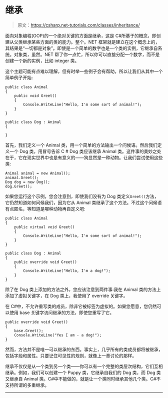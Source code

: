 # 继承

> 原文：<https://csharp.net-tutorials.com/classes/inheritance/>

面向对象编程(OOP)的一个绝对关键的方面是继承，这是 C#所基于的概念，即创建从父类继承某些方面的类的能力。整个。NET 框架就是建立在这个概念上的，其结果是“一切都是对象”。即使是一个简单的数字也是一个类的实例，它继承自系统。对象类，虽然。NET 帮了你一点忙，所以你可以直接分配一个数字，而不是创建一个新的实例，比如 integer 类。

这个主题可能有点难以理解，但有时举一些例子会有帮助，所以让我们从其中一个简单例子开始:

```
public class Animal
{
    public void Greet()
    {
        Console.WriteLine("Hello, I'm some sort of animal!");
    }
}

public class Dog : Animal
{

}
```

首先，我们定义一个 Animal 类，用一个简单的方法输出一个问候语。然后我们定义一个 Dog 类，用冒号告诉 C # Dog 类应该继承 Animal 类。这件事的美妙之处在于，它在现实世界中也是有意义的——狗显然是一种动物。让我们尝试使用这些类:

```
Animal animal = new Animal();
animal.Greet();
Dog dog = new Dog();
dog.Greet();
```

如果您运行这个示例，您会注意到，即使我们没有为 Dog 类定义`Greet()`方法，它仍然知道如何问候我们，因为它从 Animal 类继承了这个方法。不过这个问候语有点匿名，等知道是哪种动物再自定义吧:

<input type="hidden" name="IL_IN_ARTICLE">

```
public class Animal
{
    public virtual void Greet()
    {
        Console.WriteLine("Hello, I'm some sort of animal!");
    }
}

public class Dog : Animal
{
    public override void Greet()
    {
        Console.WriteLine("Hello, I'm a dog!");
    }
}
```

除了在 Dog 类上添加的方法之外，您应该注意到两件事:我在 Animal 类的方法上添加了虚拟关键字，在 Dog 类上，我使用了 override 关键字。

在 C#中，不允许重写类的成员，除非它被标签为虚拟的。如果您愿意，您仍然可以使用 base 关键字访问继承的方法，即使您重写了它。

```
public override void Greet()
{
    base.Greet();
    Console.WriteLine("Yes I am - a dog!");
}
```

然而，方法并不是唯一可以继承的东西。事实上，几乎所有的类成员都将被继承，包括字段和属性。只要记住可见性的规则，就像上一章讨论的那样。

继承不仅仅是从一个类到另一个类——你可以有一个完整的类层次结构，它们互相继承。例如，我们可以创建一个 Puppy 类，它继承自我们的 Dog 类，而 Dog 类又继承自 Animal 类。C#中不能做的，就是让一个类同时继承其他几个类。C#不支持所谓的多重继承。

* * *